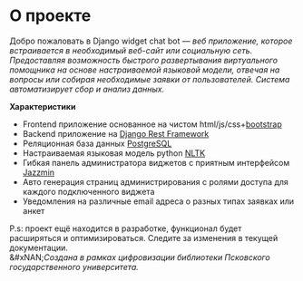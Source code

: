 # О проекте

Добро пожаловать в Django widget chat bot — _веб приложение, которое встраивается в необходимый веб-сайт или социальную сеть. Предоставляя возможность быстрого развертывания виртуального помощника на основе настраиваемой языковой модели, отвечая на вопросы или собирая необходимые заявки от пользователей. Система автоматизирует сбор и анализ данных._

**Характеристики**

* Frontend приложение основанное на чистом html/js/css+[bootstrap](https://getbootstrap.com/)
* Backend приложение на [Django Rest Framework](https://www.django-rest-framework.org/)
* Реляционная база данных [PostgreSQL](https://www.postgresql.org/)&#x20;
* Настраиваемая языковая модель python [NLTK ](https://www.nltk.org/)
* Гибкая панель администратора виджетов с приятным интерфейсом [Jazzmin](https://django-jazzmin.readthedocs.io/)
* Авто генерация страниц администрирования с ролями доступа для каждого подключенного виджета
* Уведомления на различные email адреса о разных типах заявках или анкет

P.s: проект ещё находится в разработке, функционал будет расширяться и оптимизироваться. Следите за изменения в текущей документации. \
&#xNAN;_&#x421;оздана в рамках цифровизации библиотеки Псковского государственного университета._
